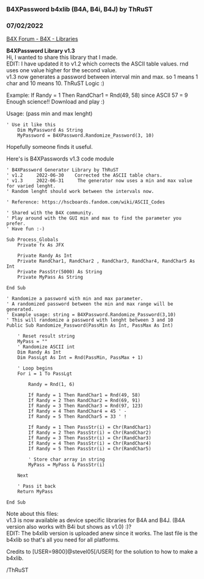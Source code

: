 ###  B4XPassword b4xlib (B4A, B4i, B4J) by ThRuST
### 07/02/2022
[B4X Forum - B4X - Libraries](https://www.b4x.com/android/forum/threads/141511/)

**B4XPassword Library v1.3**  
Hi, I wanted to share this library that I made.  
EDIT: I have updated it to v1.2 which corrects the ASCII table values. rnd uses one value higher for the second value.  
v1.3 now generates a password between interval min and max. so 1 means 1 char and 10 means 10. ThRuST Logic :)  
  
Example: If Randy = 1 Then RandChar1 = Rnd(49, 58) since ASCII 57 = 9  
Enough science!! Download and play :)  
  
Usage: (pass min and max lenght)  

```B4X
' Use it like this  
    Dim MyPassword As String  
    MyPassword = B4XPassword.Randomize_Password(3, 10)
```

  
  
Hopefully someone finds it useful.  
  
Here's is B4XPasswords v1.3 code module  

```B4X
' B4XPassword Generator Library by ThRuST  
' v1.2     2022-06-30    Corrected the ASCII table chars.  
' v1.3     2022-06-31     The generator now uses a min and max value for varied lenght.  
' Random lenght should work between the intervals now.  
  
' Reference: https://hscboards.fandom.com/wiki/ASCII_Codes  
  
' Shared with the B4X community.  
' Play around with the GUI min and max to find the parameter you prefer.  
' Have fun :-)  
  
Sub Process_Globals  
    Private fx As JFX  
   
    Private Randy As Int  
    Private RandChar1, RandChar2 , RandChar3, RandChar4, RandChar5 As Int  
    Private PassStr(5000) As String  
    Private MyPass As String  
   
End Sub  
  
' Randomize a password with min and max parameter.  
' A randomized password between the min and max range will be generated.  
' Example usage: string = B4XPassword.Randomize_Password(3,10)  
' This will randomize a password with lenght between 3 and 10  
Public Sub Randomize_Password(PassMin As Int, PassMax As Int)  
   
    ' Reset result string  
    MyPass = ""  
    ' Randomize ASCII int  
    Dim Randy As Int  
    Dim PassLgt As Int = Rnd(PassMin, PassMax + 1)  
   
    ' Loop begins  
    For i = 1 To PassLgt  
   
        Randy = Rnd(1, 6)  
   
        If Randy = 1 Then RandChar1 = Rnd(49, 58)  
        If Randy = 2 Then RandChar2 = Rnd(69, 91)  
        If Randy = 3 Then RandChar3 = Rnd(97, 123)  
        If Randy = 4 Then RandChar4 = 45 ' -  
        If Randy = 5 Then RandChar5 = 33 ' !  
   
        If Randy = 1 Then PassStr(i) = Chr(RandChar1)  
        If Randy = 2 Then PassStr(i) = Chr(RandChar2)  
        If Randy = 3 Then PassStr(i) = Chr(RandChar3)  
        If Randy = 4 Then PassStr(i) = Chr(RandChar4)  
        If Randy = 5 Then PassStr(i) = Chr(RandChar5)  
   
        ' Store char array in string  
        MyPass = MyPass & PassStr(i)  
   
    Next  
   
    ' Pass it back  
    Return MyPass  
   
End Sub
```

  
  
Note about this files:  
v1.3 is now available as device specific libraries for B4A and B4J. (B4A version also works with B4i but shows as v1.0) :)?  
EDIT: The b4xlib version is uploaded anew since it works. The last file is the b4xlib so that's all you need for all platforms.  
  
Credits to [USER=9800]@stevel05[/USER] for the solution to how to make a b4xlib.  
  
/ThRuST
